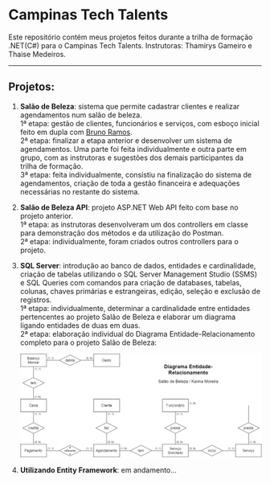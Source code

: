 # Campinas Tech Talents

Este repositório contém meus projetos feitos durante a trilha de formação .NET(C#) para o Campinas Tech Talents.
Instrutoras: Thamirys Gameiro e Thaise Medeiros.

---

## Projetos:

1. **Salão de Beleza**: sistema que permite cadastrar clientes e realizar agendamentos num salão de beleza.  
   1ª etapa: gestão de clientes, funcionários e serviços, com esboço inicial feito em dupla com [Bruno Ramos](https://github.com/B-ramos).  
   2ª etapa: finalizar a etapa anterior e desenvolver um sistema de agendamentos. Uma parte foi feita individualmente e outra parte em grupo, com as instrutoras e sugestões dos demais participantes da trilha de formação.  
   3ª etapa: feita individualmente, consistiu na finalização do sistema de agendamentos, criação de toda a gestão financeira e adequações necessárias no restante do sistema.

2. **Salão de Beleza API**: projeto ASP.NET Web API feito com base no projeto anterior.  
   1ª etapa: as instrutoras desenvolveram um dos controllers em classe para demonstração dos métodos e da utilização do Postman.  
   2ª etapa: individualmente, foram criados outros controllers para o projeto.

3. **SQL Server**: introdução ao banco de dados, entidades e cardinalidade, criação de tabelas utilizando o SQL Server Management Studio (SSMS) e SQL Queries com comandos para criação de databases, tabelas, colunas, chaves primárias e estrangeiras, edição, seleção e exclusão de registros.  
   1ª etapa: individualmente, determinar a cardinalidade entre entidades pertencentes ao projeto Salão de Beleza e elaborar um diagrama ligando entidades de duas em duas.  
   2ª etapa: elaboração individual do Diagrama Entidade-Relacionamento completo para o projeto Salão de Beleza:

   ![Diagrama ER](diagrama/DiagramaEntidadeRelacionamento.png)

4. **Utilizando Entity Framework**: em andamento...
